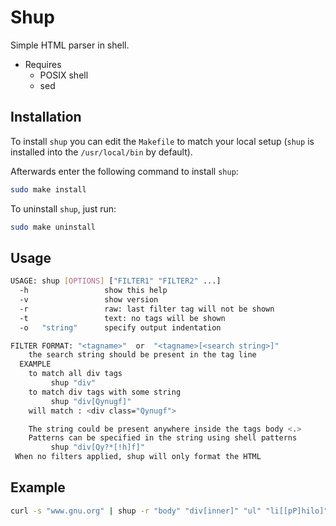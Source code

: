 # Shup

Simple HTML parser in shell.

- Requires
	* POSIX shell
	* sed

## Installation
    
To install `shup` you can edit the `Makefile` to match your local setup (`shup` is installed into the `/usr/local/bin` by default).

Afterwards enter the following command to install `shup`:

```sh
sudo make install
```

To uninstall `shup`, just run:

```sh
sudo make uninstall
```

## Usage

	
```sh
USAGE: shup [OPTIONS] ["FILTER1" "FILTER2" ...]
  -h                 show this help
  -v                 show version
  -r                 raw: last filter tag will not be shown
  -t                 text: no tags will be shown
  -o   "string"      specify output indentation

FILTER FORMAT: "<tagname>"  or  "<tagname>[<search string>]"
    the search string should be present in the tag line
  EXAMPLE
    to match all div tags
         shup "div"
    to match div tags with some string
         shup "div[Qynugf]"
    will match : <div class="Qynugf">

    The string could be present anywhere inside the tags body <.>
    Patterns can be specified in the string using shell patterns
         shup "div[Qy?*[!h]f]"
 When no filters applied, shup will only format the HTML
```

## Example

```sh
curl -s "www.gnu.org" | shup -r "body" "div[inner]" "ul" "li[[pP]hilo]" "a"
```
